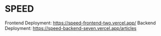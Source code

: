# SPEED

Frontend Deployment: https://speed-frontend-two.vercel.app/
Backend Deployment: https://speed-backend-seven.vercel.app/articles
